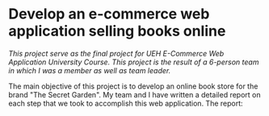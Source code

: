 # Develop an e-commerce web application selling books online
*This project serve as the final project for UEH E-Commerce Web Application University Course. This project is the result of a 6-person team in which I was a member as well as team leader.* <br/>

The main objective of this project is to develop an online book store for the brand "The Secret Garden". 
My team and I have written a detailed report on each step that we took to accomplish this web application. 
The report: 
